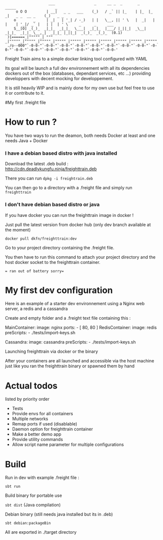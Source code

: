 ```aidl
                    ___                  _     __ _  _       _     _____                  _                                
     o O O         | __|   _ _   ___    (_)   / _` || |_    | |_  |_   _|   _ _  __ _    (_)   _ _                         
    o        _     | _|   | '_| / -_)   | |   \__, || ' \   |  _|   | |    | '_|/ _` |   | |  | ' \     _      _     ___    
    S__[O] _(_)_  _|_|_  _|_|_  \___|  _|_|_  |___/ |_||_|  _\__|  _|_|_  _|_|_ \__,_|  _|_|_ |_||_|  _(_)_  _(_)_  (0.1)  
 ){======_|"""""_| """ _|"""""_|"""""_|"""""_|"""""_|"""""_|"""""_|"""""_|"""""_|"""""_|"""""_|"""""_|"""""_|"""""_|"""""| 
 ./o--000"`-0-0-"`-0-0-"`-0-0-"`-0-0-"`-0-0-"`-0-0-"`-0-0-"`-0-0-"`-0-0-"`-0-0-"`-0-0-"`-0-0-"`-0-0-"`-0-0-"`-0-0-"`-0-0-' 
```

Freight Train aims to a simple docker linking tool configured  with YAML

Its goal will be launch a full dev environnement with all its dependencies dockers out of the box 
(databases, dependant services, etc ...) providing developpers with decent mocking for developpement.

It is still heavily WIP and is mainly done for my own use but feel free to use it or contribute to it.

#My first .freight file

# How to run ?

You have two ways to run the deamon, both needs Docker at least and one needs Java + Docker

### I have a debian based distro with java installed

Download the latest .deb build : http://cdn.deadlykungfu.ninja/freighttrain.deb

There you can run `dpkg -i freightrain.deb`

You can then go to a directory with a .freight file and simply run `freighttrain `

### I don't have debian based distro or java

If you have docker you can run the freighttrain image in docker !

Just pull the latest version from docker hub (only dev branch available at the moment)

```docker pull dkfn/freighttrain:dev```

Go to your project directory containing the .freight file.

You then have to run this command to attach your project directory and the host docker socket to the freighttrain container.

```= ran out of battery sorry=```

# My first dev configuration

Here is an example of a starter dev environnement using a Nginx web server, a redis and a cassandra

Create and empty folder and a .freight text file containing this :

MainContainer:
    image: nginx
    ports:
        - [ 80, 80 ]
RedisContainer:
    image: redis
    preScripts:
        - ./tests/import-keys.sh

Cassandra:
    image: cassandra
    preScripts:
        - ./tests/import-keys.sh

Launching freighttrain via docker or the binary

After your containers are all launched and accessible via the host machine just like you ran the freighttrain binary or spawned them by hand


# Actual todos
listed by priority order

- Tests
- Provide envs for all containers
- Multiple networks
- Remap ports if used (disablable)
- Daemon option for freighttrain container
- Make a better demo app
- Provide utility commands
- Allow script name parameter for multiple configurations

# Build
Run in dev with example .freight file :

```sbt run```

Build binary for portable use

```sbt dist``` (Java compilation)

Debian binary (still needs java installed but its in .deb)

```sbt debian:packageBin```

All are exported in ./target directory


